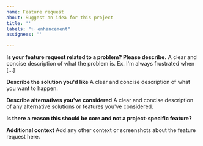 ```yaml
---
name: Feature request
about: Suggest an idea for this project
title: ''
labels: "✨ enhancement"
assignees: ''

---
```


**Is your feature request related to a problem? Please describe.**
A clear and concise description of what the problem is. Ex. I'm always frustrated when [...]

**Describe the solution you'd like**
A clear and concise description of what you want to happen.

**Describe alternatives you've considered**
A clear and concise description of any alternative solutions or features you've considered.

**Is there a reason this should be core and not a project-specific feature?**

**Additional context**
Add any other context or screenshots about the feature request here.
